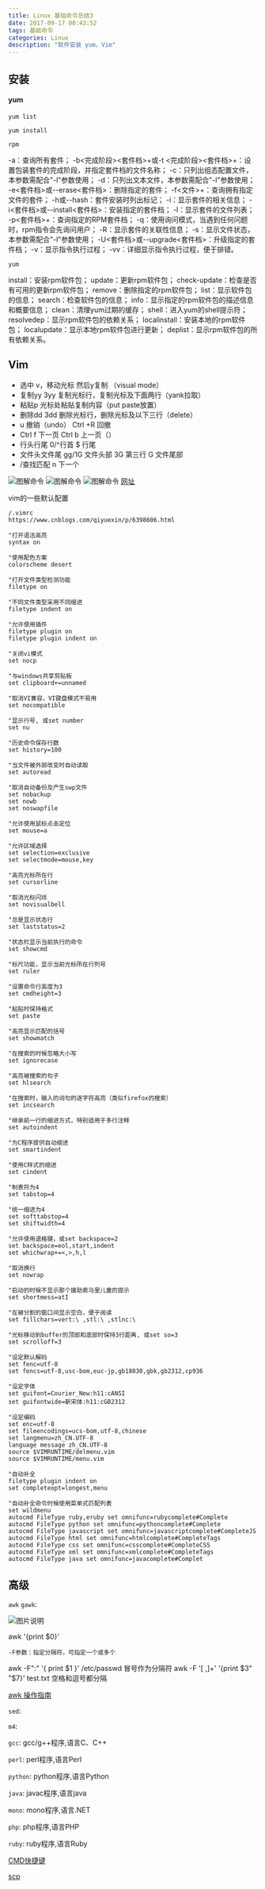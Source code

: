 ```yaml
---
title: Linux 基础命令总结3
date: 2017-09-17 00:43:52
tags: 基础命令
categories: Linux
description: "软件安装 yum，Vim"
---
```


## 安装

#### yum 


`yum list` 

`yum install`

`rpm`

-a：查询所有套件； 
-b<完成阶段><套件档>+或-t <完成阶段><套件档>+：设置包装套件的完成阶段，并指定套件档的文件名称； 
-c：只列出组态配置文件，本参数需配合"-l"参数使用； 
-d：只列出文本文件，本参数需配合"-l"参数使用； 
-e<套件档>或--erase<套件档>：删除指定的套件； 
-f<文件>+：查询拥有指定文件的套件； 
-h或--hash：套件安装时列出标记； 
-i：显示套件的相关信息； -i<套件档>或--install<套件档>：安装指定的套件档； 
-l：显示套件的文件列表； -p<套件档>+：查询指定的RPM套件档； 
-q：使用询问模式，当遇到任何问题时，rpm指令会先询问用户； 
-R：显示套件的关联性信息； 
-s：显示文件状态，本参数需配合"-l"参数使用； 
-U<套件档>或--upgrade<套件档>：升级指定的套件档； 
-v：显示指令执行过程； 
-vv：详细显示指令执行过程，便于排错。


`yum`

install：安装rpm软件包； 
update：更新rpm软件包； 
check-update：检查是否有可用的更新rpm软件包； 
remove：删除指定的rpm软件包； 
list：显示软件包的信息； 
search：检查软件包的信息； 
info：显示指定的rpm软件包的描述信息和概要信息； 
clean：清理yum过期的缓存； 
shell：进入yum的shell提示符； 
resolvedep：显示rpm软件包的依赖关系； 
localinstall：安装本地的rpm软件包； 
localupdate：显示本地rpm软件包进行更新；
deplist：显示rpm软件包的所有依赖关系。

## Vim

- 选中 v，移动光标 然后y复制  （visual mode）
- 复制yy 3yy 复制光标行，复制光标及下面两行（yank拉取）
- 粘贴p 光标处粘贴复制内容（put paste放置）
- 删除dd 3dd 删除光标行，删除光标及以下三行（delete）
- u 撤销（undo）  Ctrl +R 回撤
- Ctrl f 下一页 Ctrl b 上一页（）
- 行头行尾 0/^行首 $ 行尾
- 文件头文件尾 gg/1G 文件头部  3G 第三行 G 文件尾部 
- /查找匹配 n 下一个

![图解命令](Linux-基础命令总结3/1353759337_6781.png)
![图解命令](Linux-基础命令总结3/chinese.gif)
![图解命令](Linux-基础命令总结3/english.gif)
[网址](https://blog.csdn.net/de_moivre/article/details/84663132)


vim的一些默认配置

```
/.vimrc
https://www.cnblogs.com/qiyuexin/p/6398606.html

"打开语法高亮
syntax on

"使用配色方案
colorscheme desert

"打开文件类型检测功能
filetype on

"不同文件类型采用不同缩进
filetype indent on

"允许使用插件
filetype plugin on
filetype plugin indent on

"关闭vi模式
set nocp

"与windows共享剪贴板
set clipboard+=unnamed

"取消VI兼容，VI键盘模式不易用
set nocompatible

"显示行号, 或set number
set nu

"历史命令保存行数 
set history=100 

"当文件被外部改变时自动读取
set autoread 

"取消自动备份及产生swp文件
set nobackup
set nowb
set noswapfile

"允许使用鼠标点击定位
set mouse=a

"允许区域选择
set selection=exclusive
set selectmode=mouse,key

"高亮光标所在行
set cursorline

"取消光标闪烁
set novisualbell

"总是显示状态行
set laststatus=2

"状态栏显示当前执行的命令
set showcmd

"标尺功能，显示当前光标所在行列号
set ruler

"设置命令行高度为3
set cmdheight=3

"粘贴时保持格式
set paste

"高亮显示匹配的括号
set showmatch

"在搜索的时候忽略大小写
set ignorecase
 
"高亮被搜索的句子
set hlsearch
 
"在搜索时，输入的词句的逐字符高亮（类似firefox的搜索）
set incsearch

"继承前一行的缩进方式，特别适用于多行注释
set autoindent

"为C程序提供自动缩进
set smartindent

"使用C样式的缩进
set cindent

"制表符为4
set tabstop=4

"统一缩进为4
set softtabstop=4
set shiftwidth=4

"允许使用退格键，或set backspace=2
set backspace=eol,start,indent
set whichwrap+=<,>,h,l

"取消换行
set nowrap

"启动的时候不显示那个援助索马里儿童的提示
set shortmess=atI

"在被分割的窗口间显示空白，便于阅读
set fillchars=vert:\ ,stl:\ ,stlnc:\

"光标移动到buffer的顶部和底部时保持3行距离, 或set so=3
set scrolloff=3

"设定默认解码
set fenc=utf-8
set fencs=utf-8,usc-bom,euc-jp,gb18030,gbk,gb2312,cp936

"设定字体
set guifont=Courier_New:h11:cANSI
set guifontwide=新宋体:h11:cGB2312
 
"设定编码
set enc=utf-8
set fileencodings=ucs-bom,utf-8,chinese
set langmenu=zh_CN.UTF-8
language message zh_CN.UTF-8
source $VIMRUNTIME/delmenu.vim
source $VIMRUNTIME/menu.vim

"自动补全
filetype plugin indent on
set completeopt=longest,menu

"自动补全命令时候使用菜单式匹配列表
set wildmenu
autocmd FileType ruby,eruby set omnifunc=rubycomplete#Complete
autocmd FileType python set omnifunc=pythoncomplete#Complete
autocmd FileType javascript set omnifunc=javascriptcomplete#CompleteJS
autocmd FileType html set omnifunc=htmlcomplete#CompleteTags
autocmd FileType css set omnifunc=csscomplete#CompleteCSS
autocmd FileType xml set omnifunc=xmlcomplete#CompleteTags
autocmd FileType java set omnifunc=javacomplete#Complet

```
## 高级

`awk` `gawk`: 

![图片说明](Linux-基础命令总结3/1089507-20170126222420597-662074402.jpg)

awk '{print $0}'

    -F参数：指定分隔符，可指定一个或多个
 awk -F":" '{ print $1 }' /etc/passwd  冒号作为分隔符
 awk -F '[ ,]+' '{print $3" "$7}' test.txt    空格和逗号都分隔

[awk 操作指南](http://www.cnblogs.com/ginvip/p/6352157.html)



`sed`: 

`m4`: 

`gcc`: gcc/g++程序,语言C、C++

`perl`: perl程序,语言Perl

`python`: python程序,语言Python

`java`: javac程序,语言java

`mono`: mono程序,语言.NET

`php`: php程序,语言PHP

`ruby`: ruby程序,语言Ruby

[CMD快捷键](https://www.cnblogs.com/webzhangnan/p/3221410.html)

[scp](https://www.cnblogs.com/webnote/p/5877920.html)